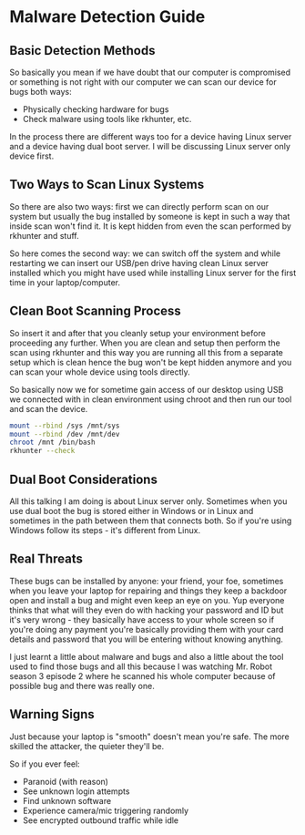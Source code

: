 # Malware Detection Guide

## Basic Detection Methods

So basically you mean if we have doubt that our computer is compromised or something is not right with our computer we can scan our device for bugs both ways:
- Physically checking hardware for bugs
- Check malware using tools like rkhunter, etc.

In the process there are different ways too for a device having Linux server and a device having dual boot server. I will be discussing Linux server only device first.

## Two Ways to Scan Linux Systems

So there are also two ways: first we can directly perform scan on our system but usually the bug installed by someone is kept in such a way that inside scan won't find it. It is kept hidden from even the scan performed by rkhunter and stuff.

So here comes the second way: we can switch off the system and while restarting we can insert our USB/pen drive having clean Linux server installed which you might have used while installing Linux server for the first time in your laptop/computer.

## Clean Boot Scanning Process

So insert it and after that you cleanly setup your environment before proceeding any further. When you are clean and setup then perform the scan using rkhunter and this way you are running all this from a separate setup which is clean hence the bug won't be kept hidden anymore and you can scan your whole device using tools directly.

So basically now we for sometime gain access of our desktop using USB we connected with in clean environment using chroot and then run our tool and scan the device.

```bash
mount --rbind /sys /mnt/sys
mount --rbind /dev /mnt/dev
chroot /mnt /bin/bash
rkhunter --check
```

## Dual Boot Considerations

All this talking I am doing is about Linux server only. Sometimes when you use dual boot the bug is stored either in Windows or in Linux and sometimes in the path between them that connects both. So if you're using Windows follow its steps - it's different from Linux.

## Real Threats

These bugs can be installed by anyone: your friend, your foe, sometimes when you leave your laptop for repairing and things they keep a backdoor open and install a bug and might even keep an eye on you. Yup everyone thinks that what will they even do with hacking your password and ID but it's very wrong - they basically have access to your whole screen so if you're doing any payment you're basically providing them with your card details and password that you will be entering without knowing anything.

I just learnt a little about malware and bugs and also a little about the tool used to find those bugs and all this because I was watching Mr. Robot season 3 episode 2 where he scanned his whole computer because of possible bug and there was really one.

## Warning Signs

Just because your laptop is "smooth" doesn't mean you're safe. The more skilled the attacker, the quieter they'll be.

So if you ever feel:
- Paranoid (with reason)
- See unknown login attempts
- Find unknown software
- Experience camera/mic triggering randomly
- See encrypted outbound traffic while idle
